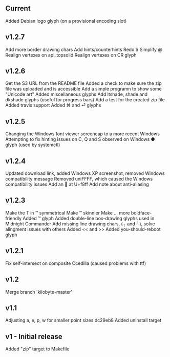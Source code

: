 Current
-------
Added Debian logo glyph (on a provisional encoding slot)

v1.2.7
------
Add more border drawing chars
Add hints/counterhints
Redo $
Simplify @
Realign vertexes on apl_topsolid
Realign vertexes on CR glyph

v1.2.6
------
Get the S3 URL from the README file
Added a check to make sure the zip file was uploaded and is accessible
Add a simple programn to show some "Unicode art"
Added miscellaneous glyphs
Add ltshade, shade and dkshade glyphs (useful for progress bars)
Add a test for the created zip file
Added travis support
Added ⌘ and ⏎ glyphs

v1.2.5
------
Changing the Windows font viewer screencap to a more recent Windows
Attempting to fix hinting issues on C, Q and S observed on Windows
● glyph (used by systemctl)

v1.2.4
------
Updated download link, added Windows XP screenshot, removed Windows compatibility message
Removed uniFFFF, which caused the Windows compatibility issues
Add an  at U+f8ff
Add note about anti-aliasing

v1.2.3
------
Make the T in ™ symmetrical
Make ™ skinnier
Make … more boldface-friendly
Added ™ glyph
Added double-line box-drawing glyphs used in Midnight Commander
Add missing line drawing chars, (┬ and ┴), solve alingment issues with others
Added << and >>
Added you-should-reboot glyph

v1.2.1
------
Fix self-intersect on composite Ccedilla (caused problems with ttf)

v1.2
----
Merge branch 'kilobyte-master'

v1.1
----
Adjusting a, e, p, w for smaller point sizes
dc29eb8 Added uninstall target

v1 - Initial release
--------------------
Added "zip" target to Makefile

